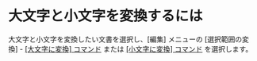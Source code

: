 # 大文字と小文字を変換するには

大文字と小文字を変換したい文書を選択し、\[編集\] メニューの \[選択範囲の変換\] -
[\[大文字に変換\] コマンド](../../cmd/edit/make_upper) または
[\[小文字に変換\] コマンド](../../cmd/edit/make_lower) を選択します。
